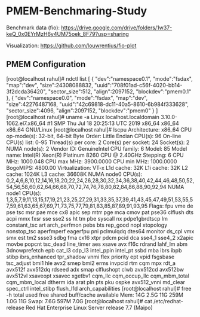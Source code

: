 # PMEM-Benchmaring-Study

Benchmark data (fio): https://drive.google.com/drive/folders/1w37-keQ_0x0EYrMzH6y4UM75oek_8F79?usp=sharing

Visualization: https://github.com/louwrentius/fio-plot

PMEM Configuration
------------------
[root@localhost rahul]# ndctl list
[
  {
    "dev":"namespace0.1",
    "mode":"fsdax",
    "map":"dev",
    "size":24308088832,
    "uuid":"708f01ad-c56f-4020-bb14-3f2dcda36420",
    "sector_size":512,
    "align":2097152,
    "blockdev":"pmem0.1"
  },
  {
    "dev":"namespace0.0",
    "mode":"fsdax",
    "map":"dev",
    "size":42276487168,
    "uuid":"42c69818-dc11-40a5-8610-6b984f333628",
    "sector_size":4096,
    "align":2097152,
    "blockdev":"pmem0"
  }
]
[root@localhost rahul]# uname -a
Linux localhost.localdomain 3.10.0-1062.el7.x86_64 #1 SMP Thu Jul 18 20:25:13 UTC 2019 x86_64 x86_64 x86_64 GNU/Linux
[root@localhost rahul]# lscpu
Architecture:          x86_64
CPU op-mode(s):        32-bit, 64-bit
Byte Order:            Little Endian
CPU(s):                96
On-line CPU(s) list:   0-95
Thread(s) per core:    2
Core(s) per socket:    24
Socket(s):             2
NUMA node(s):          2
Vendor ID:             GenuineIntel
CPU family:            6
Model:                 85
Model name:            Intel(R) Xeon(R) Platinum 8260 CPU @ 2.40GHz
Stepping:              6
CPU MHz:               1000.048
CPU max MHz:           3900.0000
CPU min MHz:           1000.0000
BogoMIPS:              4800.00
Virtualization:        VT-x
L1d cache:             32K
L1i cache:             32K
L2 cache:              1024K
L3 cache:              36608K
NUMA node0 CPU(s):     0,2,4,6,8,10,12,14,16,18,20,22,24,26,28,30,32,34,36,38,40,42,44,46,48,50,52,54,56,58,60,62,64,66,68,70,72,74,76,78,80,82,84,86,88,90,92,94
NUMA node1 CPU(s):     1,3,5,7,9,11,13,15,17,19,21,23,25,27,29,31,33,35,37,39,41,43,45,47,49,51,53,55,57,59,61,63,65,67,69,71,73,75,77,79,81,83,85,87,89,91,93,95
Flags:                 fpu vme de pse tsc msr pae mce cx8 apic sep mtrr pge mca cmov pat pse36 clflush dts acpi mmx fxsr sse sse2 ss ht tm pbe syscall nx pdpe1gbrdtscp lm constant_tsc art arch_perfmon pebs bts rep_good nopl xtopology nonstop_tsc aperfmperf eagerfpu pni pclmulqdq dtes64 monitor ds_cpl vmx smx est tm2 ssse3 sdbg fma cx16 xtpr pdcm pcid dca sse4_1 sse4_2 x2apic movbe popcnt tsc_dead line_timer aes xsave avx f16c rdrand lahf_lm abm 3dnowprefetch epb cat_l3 cdp_l3 intel_ppin intel_pt ssbd mba ibrs ibpb stibp ibrs_enhanced tpr_shadow vnmi flex priority ept vpid fsgsbase tsc_adjust bmi1 hle avx2 smep bmi2 erms invpcid rtm cqm mpx rdt_a avx512f avx512dq rdseed adx smap clflushopt clwb avx512cd avx512bw avx512vl xsaveopt xsavec xgetbv1 cqm_llc cqm_occup_llc cqm_mbm_total cqm_mbm_local dtherm ida arat pln pts pku ospke avx512_vnni md_clear spec_ctrl intel_stibp flush_l1d arch_capabilities
[root@localhost rahul]# free -h
              total        used        free      shared  buff/cache   available
Mem:            14G        2.5G         11G        259M        1.0G         11G
Swap:          7.6G        597M        7.0G
[root@localhost rahul]# cat /etc/redhat-release
Red Hat Enterprise Linux Server release 7.7 (Maipo)
